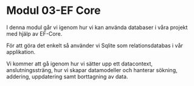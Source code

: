 # Modul 03-EF Core

I denna modul går vi igenom hur vi kan använda databaser i våra projekt med hjälp av EF-Core.

För att göra det enkelt så använder vi Sqlite som relationsdatabas i vår applikation.

Vi kommer att gå igenom hur vi sätter upp ett datacontext, anslutningssträng, hur vi skapar datamodeller och hanterar sökning,
addering, uppdatering samt borttagning av data.